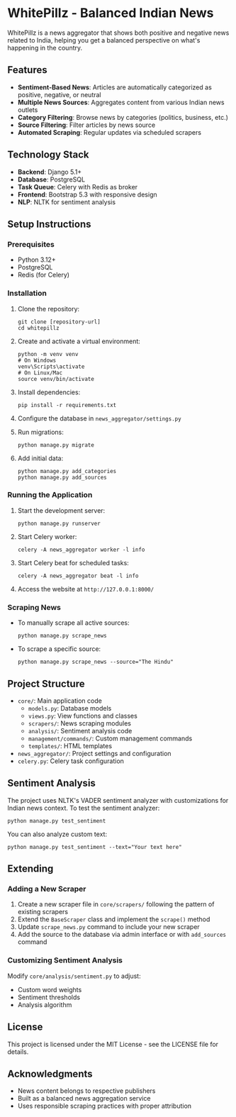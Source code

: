 # WhitePillz - Balanced Indian News

WhitePillz is a news aggregator that shows both positive and negative news related to India, helping you get a balanced perspective on what's happening in the country.

## Features

- **Sentiment-Based News**: Articles are automatically categorized as positive, negative, or neutral
- **Multiple News Sources**: Aggregates content from various Indian news outlets
- **Category Filtering**: Browse news by categories (politics, business, etc.)
- **Source Filtering**: Filter articles by news source
- **Automated Scraping**: Regular updates via scheduled scrapers

## Technology Stack

- **Backend**: Django 5.1+
- **Database**: PostgreSQL
- **Task Queue**: Celery with Redis as broker
- **Frontend**: Bootstrap 5.3 with responsive design
- **NLP**: NLTK for sentiment analysis

## Setup Instructions

### Prerequisites

- Python 3.12+
- PostgreSQL
- Redis (for Celery)

### Installation

1. Clone the repository:

   ```
   git clone [repository-url]
   cd whitepillz
   ```

2. Create and activate a virtual environment:

   ```
   python -m venv venv
   # On Windows
   venv\Scripts\activate
   # On Linux/Mac
   source venv/bin/activate
   ```

3. Install dependencies:

   ```
   pip install -r requirements.txt
   ```

4. Configure the database in `news_aggregator/settings.py`

5. Run migrations:

   ```
   python manage.py migrate
   ```

6. Add initial data:
   ```
   python manage.py add_categories
   python manage.py add_sources
   ```

### Running the Application

1. Start the development server:

   ```
   python manage.py runserver
   ```

2. Start Celery worker:

   ```
   celery -A news_aggregator worker -l info
   ```

3. Start Celery beat for scheduled tasks:

   ```
   celery -A news_aggregator beat -l info
   ```

4. Access the website at `http://127.0.0.1:8000/`

### Scraping News

- To manually scrape all active sources:

  ```
  python manage.py scrape_news
  ```

- To scrape a specific source:
  ```
  python manage.py scrape_news --source="The Hindu"
  ```

## Project Structure

- `core/`: Main application code
  - `models.py`: Database models
  - `views.py`: View functions and classes
  - `scrapers/`: News scraping modules
  - `analysis/`: Sentiment analysis code
  - `management/commands/`: Custom management commands
  - `templates/`: HTML templates
- `news_aggregator/`: Project settings and configuration
- `celery.py`: Celery task configuration

## Sentiment Analysis

The project uses NLTK's VADER sentiment analyzer with customizations for Indian news context. To test the sentiment analyzer:

```
python manage.py test_sentiment
```

You can also analyze custom text:

```
python manage.py test_sentiment --text="Your text here"
```

## Extending

### Adding a New Scraper

1. Create a new scraper file in `core/scrapers/` following the pattern of existing scrapers
2. Extend the `BaseScraper` class and implement the `scrape()` method
3. Update `scrape_news.py` command to include your new scraper
4. Add the source to the database via admin interface or with `add_sources` command

### Customizing Sentiment Analysis

Modify `core/analysis/sentiment.py` to adjust:

- Custom word weights
- Sentiment thresholds
- Analysis algorithm

## License

This project is licensed under the MIT License - see the LICENSE file for details.

## Acknowledgments

- News content belongs to respective publishers
- Built as a balanced news aggregation service
- Uses responsible scraping practices with proper attribution
